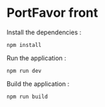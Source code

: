 # PortFavor front

Install the dependencies :

```
npm install
```

Run the application :

```
npm run dev
```

Build the application :

```
npm run build
```